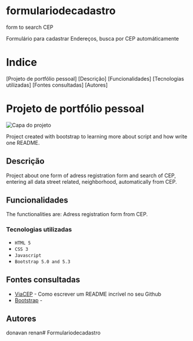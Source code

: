 # formulariodecadastro
form to search CEP
 
Formulário para cadastrar Endereços, busca por CEP automáticamente
# Indice
 
[Projeto de portfólio pessoal]
[Descrição]
[Funcionalidades]
[Tecnologias utilizadas]
[Fontes consultadas]
[Autores]
 
# Projeto de portfólio pessoal  
 
![Capa do projeto](assets/img/capa.png)
 
Project created with bootstrap to learning more about script and how write one README.
 
##   Descrição
 
Project about one form of adress registration form and search of CEP, entering all data street related, neighborhood, automatically from CEP.
 
##   Funcionalidades
 
The functionalities are: Adress registration form from CEP.
 
### Tecnologias utilizadas
 
* ``HTML 5``
* ``CSS 3``
* ``Javascript``
* ``Bootstrap 5.0 and 5.3``
 
 
## Fontes consultadas
* [ViaCEP](https://viacep.com.br/) - Como escrever um README incrível no seu Github
* [Bootstrap](https://getbootstrap.com/docs/5.0/forms/layout/#gutters-) -
 
## Autores
 
donavan renan# Formulariodecadastro
